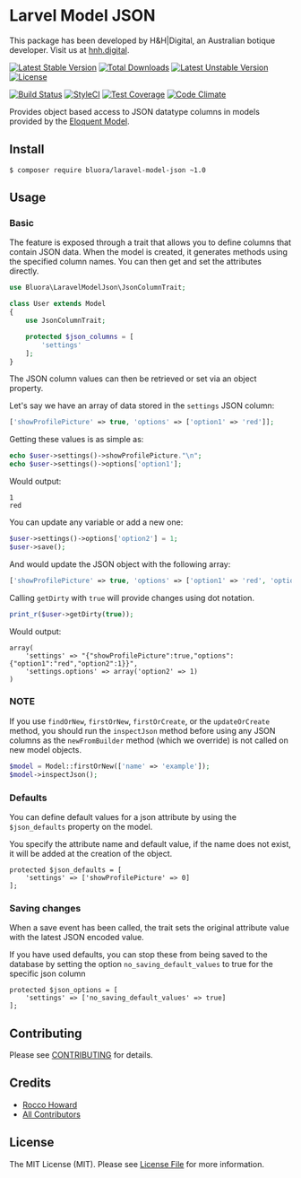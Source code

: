 # Larvel Model JSON

This package has been developed by H&H|Digital, an Australian botique developer. Visit us at [hnh.digital](http://hnh.digital).

[![Latest Stable Version](https://poser.pugx.org/bluora/laravel-model-json/v/stable.svg)](https://packagist.org/packages/bluora/laravel-model-json) [![Total Downloads](https://poser.pugx.org/bluora/laravel-model-json/downloads.svg)](https://packagist.org/packages/bluora/laravel-model-json) [![Latest Unstable Version](https://poser.pugx.org/bluora/laravel-model-json/v/unstable.svg)](https://packagist.org/packages/bluora/laravel-model-json) [![License](https://poser.pugx.org/bluora/laravel-model-json/license.svg)](https://packagist.org/packages/bluora/laravel-model-json)

[![Build Status](https://travis-ci.org/bluora/laravel-model-json.svg?branch=master)](https://travis-ci.org/bluora/laravel-model-json) [![StyleCI](https://styleci.io/repos/53236988/shield)](https://styleci.io/repos/53236988) [![Test Coverage](https://codeclimate.com/github/bluora/laravel-model-json/badges/coverage.svg)](https://codeclimate.com/github/bluora/laravel-model-json/coverage) [![Code Climate](https://codeclimate.com/github/bluora/laravel-model-json/badges/gpa.svg)](https://codeclimate.com/github/bluora/laravel-model-json)

Provides object based access to JSON datatype columns in models provided by the [Eloquent Model](http://laravel.com/docs/eloquent).

## Install

`$ composer require bluora/laravel-model-json ~1.0`

## Usage

### Basic

The feature is exposed through a trait that allows you to define columns that contain JSON data. When the model is created, it generates methods using the specified column names. You can then get and set the attributes directly.

```php
use Bluora\LaravelModelJson\JsonColumnTrait;

class User extends Model
{
    use JsonColumnTrait;

    protected $json_columns = [
        'settings'
    ];
}
```

The JSON column values can then be retrieved or set via an object property.

Let's say we have an array of data stored in the `settings` JSON column:

```php
['showProfilePicture' => true, 'options' => ['option1' => 'red']];
```

Getting these values is as simple as:
```php
echo $user->settings()->showProfilePicture."\n";
echo $user->settings()->options['option1'];
```

Would output:
```
1
red
```

You can update any variable or add a new one:
```php
$user->settings()->options['option2'] = 1;
$user->save();
```

And would update the JSON object with the following array:
```php
['showProfilePicture' => true, 'options' => ['option1' => 'red', 'option2' => 1]];
```

Calling `getDirty` with `true` will provide changes using dot notation.

```php
print_r($user->getDirty(true));
```

Would output:
```
array(
    'settings' => "{"showProfilePicture":true,"options":{"option1":"red","option2":1}}",
    'settings.options' => array('option2' => 1)
)
```

### NOTE

If you use `findOrNew`, `firstOrNew`, `firstOrCreate`, or the `updateOrCreate` method, you should run the `inspectJson` method before using any JSON columns as the `newFromBuilder` method (which we override) is not called on new model objects.

```php
$model = Model::firstOrNew(['name' => 'example']);
$model->inspectJson();
```

### Defaults

You can define default values for a json attribute by using the `$json_defaults` property on the model.

You specify the attribute name and default value, if the name does not exist, it will be added at the creation of the object.

```
protected $json_defaults = [
    'settings' => ['showProfilePicture' => 0]
];
```

### Saving changes

When a save event has been called, the trait sets the original attribute value with the latest JSON encoded value.

If you have used defaults, you can stop these from being saved to the database by setting the option `no_saving_default_values` to true for the specific json column

```
protected $json_options = [
    'settings' => ['no_saving_default_values' => true]
];
```

## Contributing

Please see [CONTRIBUTING](https://github.com/bluora/laravel-git-info/blob/master/CONTRIBUTING.md) for details.

## Credits

* [Rocco Howard](https://github.com/therocis)
* [All Contributors](https://github.com/bluora/laravel-git-info/contributors)

## License

The MIT License (MIT). Please see [License File](https://github.com/bluora/laravel-git-info/blob/master/LICENSE) for more information.